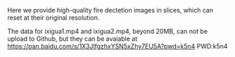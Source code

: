 Here we provide high-quality fire dectetion images in slices, which can reset at their original resolution. 


The data for ixigua1.mp4 and ixigua2.mp4, beyond 20MB, can not be upload to Github, but they can be avaiable at https://pan.baidu.com/s/1X3JlfgzhxYSN5xZhy7EU5A?pwd=k5n4 PWD:k5n4
